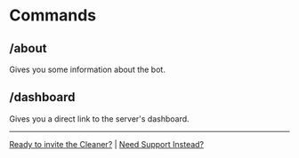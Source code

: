 # Commands

## /about

Gives you some information about the bot.

## /dashboard

Gives you a direct link to the server's dashboard.

<!--
## /login

Gives you a link with which you can directly login.

You must have logged in using the full OAuth flow within the last 7 days.
-->

---

[Ready to invite the Cleaner?](/dash/) | [Need Support Instead?](/discord)

